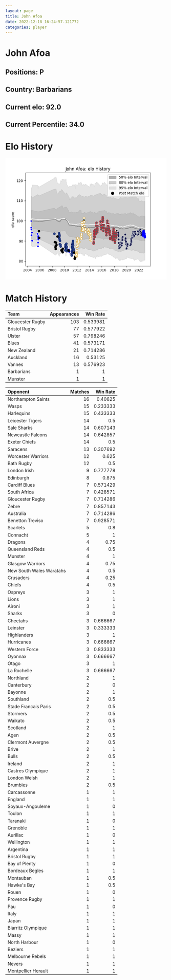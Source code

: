 ```yaml
---  
layout: page  
title: John Afoa  
date: 2022-12-18 16:24:57.121772  
categories: player  
---
```

# John Afoa

## Positions: P

## Country: Barbarians

## Current elo: 92.0

## Current Percentile: 34.0

# Elo History


![elo history](history_JohnAfoa.png)
# Match History


| Team             |   Appearances |   Win Rate |
|:-----------------|--------------:|-----------:|
| Gloucester Rugby |           103 |   0.533981 |
| Bristol Rugby    |            77 |   0.577922 |
| Ulster           |            57 |   0.798246 |
| Blues            |            41 |   0.573171 |
| New Zealand      |            21 |   0.714286 |
| Auckland         |            16 |   0.53125  |
| Vannes           |            13 |   0.576923 |
| Barbarians       |             1 |   1        |
| Munster          |             1 |   1        |

| Opponent                 |   Matches |   Win Rate |
|:-------------------------|----------:|-----------:|
| Northampton Saints       |        16 |   0.40625  |
| Wasps                    |        15 |   0.233333 |
| Harlequins               |        15 |   0.433333 |
| Leicester Tigers         |        14 |   0.5      |
| Sale Sharks              |        14 |   0.607143 |
| Newcastle Falcons        |        14 |   0.642857 |
| Exeter Chiefs            |        14 |   0.5      |
| Saracens                 |        13 |   0.307692 |
| Worcester Warriors       |        12 |   0.625    |
| Bath Rugby               |        12 |   0.5      |
| London Irish             |         9 |   0.777778 |
| Edinburgh                |         8 |   0.875    |
| Cardiff Blues            |         7 |   0.571429 |
| South Africa             |         7 |   0.428571 |
| Gloucester Rugby         |         7 |   0.714286 |
| Zebre                    |         7 |   0.857143 |
| Australia                |         7 |   0.714286 |
| Benetton Treviso         |         7 |   0.928571 |
| Scarlets                 |         5 |   0.8      |
| Connacht                 |         5 |   1        |
| Dragons                  |         4 |   0.75     |
| Queensland Reds          |         4 |   0.5      |
| Munster                  |         4 |   1        |
| Glasgow Warriors         |         4 |   0.75     |
| New South Wales Waratahs |         4 |   0.5      |
| Crusaders                |         4 |   0.25     |
| Chiefs                   |         4 |   0.5      |
| Ospreys                  |         3 |   1        |
| Lions                    |         3 |   1        |
| Aironi                   |         3 |   1        |
| Sharks                   |         3 |   0        |
| Cheetahs                 |         3 |   0.666667 |
| Leinster                 |         3 |   0.333333 |
| Highlanders              |         3 |   1        |
| Hurricanes               |         3 |   0.666667 |
| Western Force            |         3 |   0.833333 |
| Oyonnax                  |         3 |   0.666667 |
| Otago                    |         3 |   1        |
| La Rochelle              |         3 |   0.666667 |
| Northland                |         2 |   1        |
| Canterbury               |         2 |   0        |
| Bayonne                  |         2 |   1        |
| Southland                |         2 |   0.5      |
| Stade Francais Paris     |         2 |   0.5      |
| Stormers                 |         2 |   0.5      |
| Waikato                  |         2 |   0.5      |
| Scotland                 |         2 |   1        |
| Agen                     |         2 |   0.5      |
| Clermont Auvergne        |         2 |   0.5      |
| Brive                    |         2 |   1        |
| Bulls                    |         2 |   0.5      |
| Ireland                  |         2 |   1        |
| Castres Olympique        |         2 |   1        |
| London Welsh             |         2 |   1        |
| Brumbies                 |         2 |   0.5      |
| Carcassonne              |         1 |   1        |
| England                  |         1 |   1        |
| Soyaux-Angouleme         |         1 |   0        |
| Toulon                   |         1 |   1        |
| Taranaki                 |         1 |   0        |
| Grenoble                 |         1 |   1        |
| Aurillac                 |         1 |   0        |
| Wellington               |         1 |   1        |
| Argentina                |         1 |   1        |
| Bristol Rugby            |         1 |   1        |
| Bay of Plenty            |         1 |   0        |
| Bordeaux Begles          |         1 |   1        |
| Montauban                |         1 |   0.5      |
| Hawke's Bay              |         1 |   0.5      |
| Rouen                    |         1 |   0        |
| Provence Rugby           |         1 |   1        |
| Pau                      |         1 |   0        |
| Italy                    |         1 |   1        |
| Japan                    |         1 |   1        |
| Biarritz Olympique       |         1 |   1        |
| Massy                    |         1 |   1        |
| North Harbour            |         1 |   0        |
| Beziers                  |         1 |   1        |
| Melbourne Rebels         |         1 |   1        |
| Nevers                   |         1 |   1        |
| Montpellier Herault      |         1 |   1        |